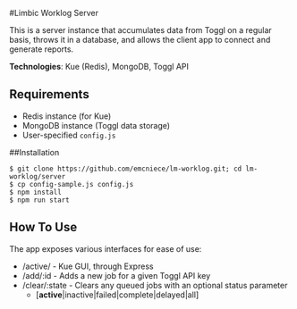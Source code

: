 #Limbic Worklog Server

This is a server instance that accumulates data from Toggl on a regular basis, throws it in a database, and allows the client app to connect and generate reports.

**Technologies**: Kue (Redis), MongoDB, Toggl API

## Requirements

* Redis instance (for Kue)
* MongoDB instance (Toggl data storage)
* User-specified `config.js`

##Installation

```
$ git clone https://github.com/emcniece/lm-worklog.git; cd lm-worklog/server
$ cp config-sample.js config.js
$ npm install
$ npm run start
```

## How To Use

The app exposes various interfaces for ease of use:

* /active/ - Kue GUI, through Express
* /add/:id - Adds a new job for a given Toggl API key
* /clear/:state - Clears any queued jobs with an optional status parameter
  * [**active**|inactive|failed|complete|delayed|all]
